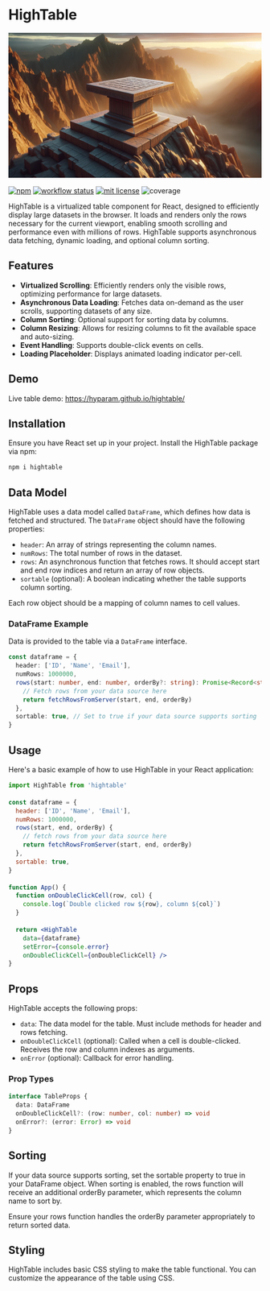 # HighTable

![HighTable](hightable.jpg)

[![npm](https://img.shields.io/npm/v/hightable)](https://www.npmjs.com/package/hightable)
[![workflow status](https://github.com/hyparam/hightable/actions/workflows/ci.yml/badge.svg)](https://github.com/hyparam/hightable/actions)
[![mit license](https://img.shields.io/badge/License-MIT-blue.svg)](https://opensource.org/licenses/MIT)
![coverage](https://img.shields.io/badge/Coverage-94-darkred)

HighTable is a virtualized table component for React, designed to efficiently display large datasets in the browser. It loads and renders only the rows necessary for the current viewport, enabling smooth scrolling and performance even with millions of rows. HighTable supports asynchronous data fetching, dynamic loading, and optional column sorting.

## Features

 - **Virtualized Scrolling**: Efficiently renders only the visible rows, optimizing performance for large datasets.
 - **Asynchronous Data Loading**: Fetches data on-demand as the user scrolls, supporting datasets of any size.
 - **Column Sorting**: Optional support for sorting data by columns.
 - **Column Resizing**: Allows for resizing columns to fit the available space and auto-sizing.
 - **Event Handling**: Supports double-click events on cells.
 - **Loading Placeholder**: Displays animated loading indicator per-cell.

## Demo

Live table demo: https://hyparam.github.io/hightable/

## Installation

Ensure you have React set up in your project. Install the HighTable package via npm:

```sh
npm i hightable
```

## Data Model

HighTable uses a data model called `DataFrame`, which defines how data is fetched and structured. The `DataFrame` object should have the following properties:

 - `header`: An array of strings representing the column names.
 - `numRows`: The total number of rows in the dataset.
 - `rows`: An asynchronous function that fetches rows. It should accept start and end row indices and return an array of row objects.
 - `sortable` (optional): A boolean indicating whether the table supports column sorting.

Each row object should be a mapping of column names to cell values.

### DataFrame Example

Data is provided to the table via a `DataFrame` interface.

```typescript
const dataframe = {
  header: ['ID', 'Name', 'Email'],
  numRows: 1000000,
  rows(start: number, end: number, orderBy?: string): Promise<Record<string, any>> {
    // Fetch rows from your data source here
    return fetchRowsFromServer(start, end, orderBy)
  },
  sortable: true, // Set to true if your data source supports sorting
}
```

## Usage

Here's a basic example of how to use HighTable in your React application:

```jsx
import HighTable from 'hightable'

const dataframe = {
  header: ['ID', 'Name', 'Email'],
  numRows: 1000000,
  rows(start, end, orderBy) {
    // fetch rows from your data source here
    return fetchRowsFromServer(start, end, orderBy)
  },
  sortable: true,
}

function App() {
  function onDoubleClickCell(row, col) {
    console.log(`Double clicked row ${row}, column ${col}`)
  }

  return <HighTable
    data={dataframe}
    setError={console.error}
    onDoubleClickCell={onDoubleClickCell} />
}
```

## Props

HighTable accepts the following props:

 - `data`: The data model for the table. Must include methods for header and rows fetching.
 - `onDoubleClickCell` (optional): Called when a cell is double-clicked. Receives the row and column indexes as arguments.
 - `onError` (optional): Callback for error handling.

### Prop Types

```typescript
interface TableProps {
  data: DataFrame
  onDoubleClickCell?: (row: number, col: number) => void
  onError?: (error: Error) => void
}
```

## Sorting

If your data source supports sorting, set the sortable property to true in your DataFrame object. When sorting is enabled, the rows function will receive an additional orderBy parameter, which represents the column name to sort by.

Ensure your rows function handles the orderBy parameter appropriately to return sorted data.

## Styling

HighTable includes basic CSS styling to make the table functional. You can customize the appearance of the table using CSS.
